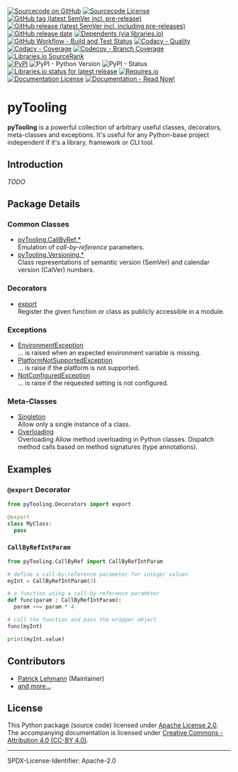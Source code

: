 [![Sourcecode on GitHub](https://img.shields.io/badge/PyTooling-pyTooling-323131.svg?logo=github&longCache=true)](https://github.com/PyTooling/pyTooling)
[![Sourcecode License](https://img.shields.io/pypi/l/pyTooling?logo=GitHub&label=code%20license)](LICENSE.md)
[![GitHub tag (latest SemVer incl. pre-release)](https://img.shields.io/github/v/tag/PyTooling/pyTooling?logo=GitHub&include_prereleases)](https://github.com/PyTooling/pyTooling/tags)
[![GitHub release (latest SemVer incl. including pre-releases)](https://img.shields.io/github/v/release/PyTooling/pyTooling?logo=GitHub&include_prereleases)](https://github.com/PyTooling/pyTooling/releases/latest)
[![GitHub release date](https://img.shields.io/github/release-date/PyTooling/pyTooling?logo=GitHub)](https://github.com/PyTooling/pyTooling/releases)
[![Dependents (via libraries.io)](https://img.shields.io/librariesio/dependents/pypi/pyTooling?logo=librariesdotio)](https://github.com/PyTooling/pyTooling/network/dependents)  
[![GitHub Workflow - Build and Test Status](https://img.shields.io/github/workflow/status/PyTooling/pyTooling/Unit%20Testing,%20Coverage%20Collection,%20Package,%20Release,%20Documentation%20and%20Publish?label=Pipeline&logo=GitHub%20Actions&logoColor=FFFFFF)](https://github.com/PyTooling/pyTooling/actions/workflows/Pipeline.yml)
[![Codacy - Quality](https://img.shields.io/codacy/grade/8dc5205ba8b24e008f2287759096e181?logo=Codacy)](https://www.codacy.com/manual/PyTooling/pyTooling)
[![Codacy - Coverage](https://img.shields.io/codacy/coverage/8dc5205ba8b24e008f2287759096e181?logo=Codacy)](https://www.codacy.com/manual/PyTooling/pyTooling)
[![Codecov - Branch Coverage](https://img.shields.io/codecov/c/github/PyTooling/pyTooling?logo=Codecov)](https://codecov.io/gh/PyTooling/pyTooling)
[![Libraries.io SourceRank](https://img.shields.io/librariesio/sourcerank/pypi/pyTooling?logo=librariesdotio)](https://libraries.io/github/PyTooling/pyTooling/sourcerank)  
[![PyPI](https://img.shields.io/pypi/v/pyTooling?logo=PyPI&logoColor=FBE072)](https://pypi.org/project/pyTooling/)
![PyPI - Python Version](https://img.shields.io/pypi/pyversions/pyTooling?logo=PyPI&logoColor=FBE072)
![PyPI - Status](https://img.shields.io/pypi/status/pyTooling?logo=PyPI&logoColor=FBE072)
[![Libraries.io status for latest release](https://img.shields.io/librariesio/release/pypi/pyTooling?logo=librariesdotio)](https://libraries.io/github/PyTooling/pyTooling)
[![Requires.io](https://img.shields.io/requires/github/PyTooling/pyTooling)](https://requires.io/github/PyTooling/pyTooling/requirements/?branch=main)  
[![Documentation License](https://img.shields.io/badge/doc%20license-CC--BY%204.0-green?logo=readthedocs)](doc/Doc-License.rst)
[![Documentation - Read Now!](https://img.shields.io/badge/doc-read%20now%20%E2%9E%94-blueviolet?logo=readthedocs)](https://pyTooling.github.io/pyTooling)

# pyTooling

**pyTooling** is a powerful collection of arbitrary useful classes, decorators,
meta-classes and exceptions. It's useful for any Python-base project independent
if it's a library, framework or CLI tool.

## Introduction

*TODO*

## Package Details

### Common Classes

* [pyTooling.CallByRef.*](https://pytooling.github.io/pyTooling/CallByRef/)  
  Emulation of *call-by-reference* parameters.
* [pyTooling.Versioning.*](https://pytooling.github.io/pyTooling/Versioning/)  
  Class representations of semantic version (SemVer) and calendar version (CalVer) numbers.


### Decorators

* [export](https://pytooling.github.io/pyTooling/Decorators/Visibility.html#export)    
  Register the given function or class as publicly accessible in a module.


### Exceptions

* [EnvironmentException](https://pytooling.github.io/pyTooling/Exceptions/PredefinedExceptions.html#environmentexception)  
  ... is raised when an expected environment variable is missing.
* [PlatformNotSupportedException](https://pytooling.github.io/pyTooling/Exceptions/PredefinedExceptions.html#platformnotsupportedexception)  
  ... is raise if the platform is not supported.
* [NotConfiguredException](https://pytooling.github.io/pyTooling/Exceptions/PredefinedExceptions.html#notconfiguredexception)  
  ... is raise if the requested setting is not configured.


### Meta-Classes

* [Singleton](https://pytooling.github.io/pyTooling/MetaClasses/Singleton.html)  
  Allow only a single instance of a class.
* [Overloading](https://pytooling.github.io/pyTooling/MetaClasses/Overloading.html)  
  Overloading Allow method overloading in Python classes. Dispatch method calls based on method signatures (type annotations).

## Examples

### `@export` Decorator

```Python
from pyTooling.Decorators import export 

@export
class MyClass:
  pass
```

### `CallByRefIntParam`

```Python
from pyTooling.CallByRef import CallByRefIntParam

# define a call-by-reference parameter for integer values
myInt = CallByRefIntParam(3)

# a function using a call-by-reference parameter
def func(param : CallByRefIntParam):
  param <<= param * 4

# call the function and pass the wrapper object
func(myInt)

print(myInt.value)
```


## Contributors

* [Patrick Lehmann](https://github.com/PyTooling) (Maintainer)
* [and more...](https://github.com/PyTooling/pyTooling/graphs/contributors)


## License

This Python package (source code) licensed under [Apache License 2.0](LICENSE.md).  
The accompanying documentation is licensed under [Creative Commons - Attribution 4.0 (CC-BY 4.0)](doc/Doc-License.rst).


-------------------------

SPDX-License-Identifier: Apache-2.0
